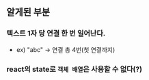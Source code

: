 ## 알게된 부분

### 텍스트 1자 당 연결 한 번 일어난다.
- ex) "abc" -> 연결 총 4번(첫 연결까지)

### react의 state로 `객체 배열`은 사용할 수 없다(?)